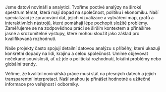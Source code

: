 Jsme datoví novináři a analytici. Tvoříme poctivé analýzy na široké spektrum témat, která mají dopad na společnost, politiku i ekonomiku. Naší specializací je zpracování dat, jejich vizualizace a vytváření map, grafů a interaktivních nástrojů, které pomáhají lépe pochopit složité problémy. Zaměřujeme se na zodpovědnou práci se širším kontextem a přinášíme
jasné a srozumitelné výstupy, které mohou sloužit jako základ pro kvalifikovaná rozhodnutí.

Naše projekty často spojují detailní datovou analýzu s příběhy, které ukazují konkrétní dopady na lidi, krajinu a celou společnost. Umíme objevovat nečekané souvislosti, ať už jde o politická rozhodnutí, lokální problémy nebo globální trendy.

Věříme, že kvalitní novinářská práce musí stát na přesných datech a jejich transparentní interpretaci. Naší snahou je přinášet hodnotné a užitečné informace pro veřejnost i odborníky.